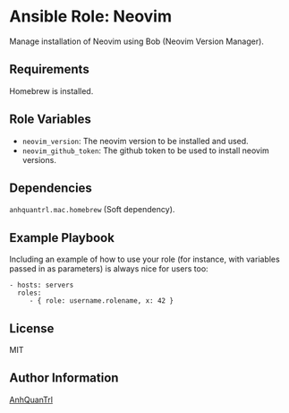 # Ansible Role: Neovim

Manage installation of Neovim using Bob (Neovim Version Manager).

## Requirements

Homebrew is installed.

## Role Variables

- `neovim_version`: The neovim version to be installed and used.
- `neovim_github_token`: The github token to be used to install neovim versions.

## Dependencies

`anhquantrl.mac.homebrew` (Soft dependency).

## Example Playbook

Including an example of how to use your role (for instance, with variables passed in as parameters) is always nice for users too:

    - hosts: servers
      roles:
         - { role: username.rolename, x: 42 }

## License

MIT

## Author Information

[AnhQuanTrl](https://github.com/AnhQuanTrl)

